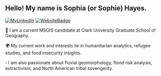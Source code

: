 ## Hello! My name is Sophia (or Sophie) Hayes. 

[![MyLinkedIn](https://img.shields.io/badge/My-LinkedIn-blue)](www.linkedin.com/in/sophiaehayes1) [![WebsiteBadge](https://img.shields.io/badge/My-Website-green)](www.sophiaehayes.com) 

🌟 I am a current MSGIS candidate at Clark University Graduate School of Geography. 

🌍 My current work and interests lie in humanitarian analytics, refugee studies, and food insecurity insights. 

💧 I am also passionate about fluvial geomorphology, flood risk analysis, extractivism, and North American tribal soverigenty. 
